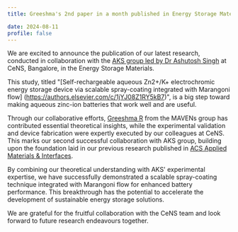 ```yaml
---
title: Greeshma's 2nd paper in a month published in Energy Storage Materials (IF 18.9)

date: 2024-08-11
profile: false
---
```

We are excited to announce the publication of our latest research, conducted in collaboration with
the [AKS group led by Dr Ashutosh Singh](https://sites.google.com/view/ashutoshksingh-cens) at CeNS, Bangalore, in the Energy
Storage Materials.
<!--more-->

This study, titled "[Self-rechargeable aqueous Zn2+/K+ electrochromic energy storage device via
scalable spray-coating integrated with Marangoni flow]
(https://authors.elsevier.com/c/1jYJ08Z1RY5kB7)", is a big step toward making aqueous zinc-ion
batteries that work well and are useful.

Through our collaborative efforts, [Greeshma R](https://mavens-group.github.io/author/greeshma-r)
from the MAVENs group has contributed essential theoretical insights, while the experimental
validation and device fabrication were expertly executed by our colleagues at CeNS. This marks our
second successful collaboration with AKS group, building upon the foundation laid in our previous
research published in [ACS Applied Materials & Interfaces](https://doi.org/10.1021/acsami.4c04445).

By combining our theoretical understanding with AKS' experimental expertise, we have successfully
demonstrated a scalable spray-coating technique integrated with Marangoni flow for enhanced battery
performance. This breakthrough has the potential to accelerate the development of sustainable
energy storage solutions.

We are grateful for the fruitful collaboration with the CeNS team and look forward to future
research endeavours together.
